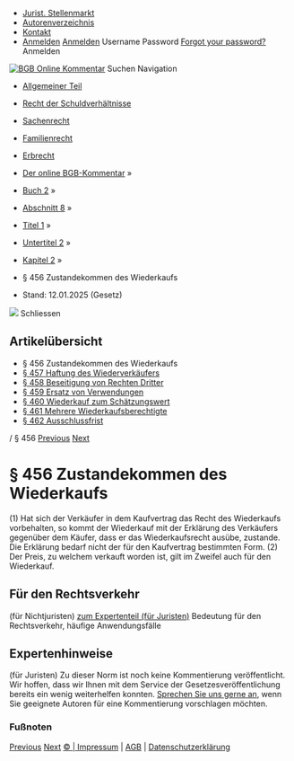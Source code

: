   * [Jurist. Stellenmarkt](https://bgb.kommentar.de/Buch-2/Abschnitt-8/Titel-1/Untertitel-2/Kapitel-2/</job-board> "Jurist. Stellenmarkt")
  * [Autorenverzeichnis](https://bgb.kommentar.de/Buch-2/Abschnitt-8/Titel-1/Untertitel-2/Kapitel-2/</Autorenverzeichnis> "Autorenverzeichnis")
  * [Kontakt](https://bgb.kommentar.de/Buch-2/Abschnitt-8/Titel-1/Untertitel-2/Kapitel-2/</Kontakt>)
  * [Anmelden](https://bgb.kommentar.de/Buch-2/Abschnitt-8/Titel-1/Untertitel-2/Kapitel-2/<#login> "show login form") [Anmelden](https://bgb.kommentar.de/Buch-2/Abschnitt-8/Titel-1/Untertitel-2/Kapitel-2/<#> "hide login form") Username Password
[Forgot your password?](https://bgb.kommentar.de/Buch-2/Abschnitt-8/Titel-1/Untertitel-2/Kapitel-2/</user/forgotpassword>) Anmelden 


[![BGB Online Kommentar](https://bgb.kommentar.de/extension/bgb/design/bgb/images/logo.png)](https://bgb.kommentar.de/Buch-2/Abschnitt-8/Titel-1/Untertitel-2/Kapitel-2/</> "BGB Online Kommentar")
Suchen
Navigation
  * [Allgemeiner Teil](https://bgb.kommentar.de/Buch-2/Abschnitt-8/Titel-1/Untertitel-2/Kapitel-2/</Buch-1>)
  * [Recht der Schuldverhältnisse](https://bgb.kommentar.de/Buch-2/Abschnitt-8/Titel-1/Untertitel-2/Kapitel-2/</Buch-2>)
  * [Sachenrecht](https://bgb.kommentar.de/Buch-2/Abschnitt-8/Titel-1/Untertitel-2/Kapitel-2/</Buch-3>)
  * [Familienrecht](https://bgb.kommentar.de/Buch-2/Abschnitt-8/Titel-1/Untertitel-2/Kapitel-2/</Buch-4>)
  * [Erbrecht](https://bgb.kommentar.de/Buch-2/Abschnitt-8/Titel-1/Untertitel-2/Kapitel-2/</Buch-5>)


  * [Der online BGB-Kommentar](https://bgb.kommentar.de/Buch-2/Abschnitt-8/Titel-1/Untertitel-2/Kapitel-2/</>) »
  * [Buch 2](https://bgb.kommentar.de/Buch-2/Abschnitt-8/Titel-1/Untertitel-2/Kapitel-2/</Buch-2>) »
  * [Abschnitt 8](https://bgb.kommentar.de/Buch-2/Abschnitt-8/Titel-1/Untertitel-2/Kapitel-2/</Buch-2/Abschnitt-8>) »
  * [Titel 1](https://bgb.kommentar.de/Buch-2/Abschnitt-8/Titel-1/Untertitel-2/Kapitel-2/</Buch-2/Abschnitt-8/Titel-1>) »
  * [Untertitel 2](https://bgb.kommentar.de/Buch-2/Abschnitt-8/Titel-1/Untertitel-2/Kapitel-2/</Buch-2/Abschnitt-8/Titel-1/Untertitel-2>) »
  * [Kapitel 2](https://bgb.kommentar.de/Buch-2/Abschnitt-8/Titel-1/Untertitel-2/Kapitel-2/</Buch-2/Abschnitt-8/Titel-1/Untertitel-2/Kapitel-2>) »
  * § 456 Zustandekommen des Wiederkaufs 
  * Stand: 12.01.2025 (Gesetz) 


![](https://vg01.met.vgwort.de/na/1c9909529ead4f509072c06d9081a7d5)
Schliessen 
## Artikelübersicht
  * § 456 Zustandekommen des Wiederkaufs 
  * [ § 457 Haftung des Wiederverkäufers ](https://bgb.kommentar.de/Buch-2/Abschnitt-8/Titel-1/Untertitel-2/Kapitel-2/</Buch-2/Abschnitt-8/Titel-1/Untertitel-2/Kapitel-2/Haftung-des-Wiederverkaeufers>)
  * [ § 458 Beseitigung von Rechten Dritter ](https://bgb.kommentar.de/Buch-2/Abschnitt-8/Titel-1/Untertitel-2/Kapitel-2/</Buch-2/Abschnitt-8/Titel-1/Untertitel-2/Kapitel-2/Beseitigung-von-Rechten-Dritter>)
  * [ § 459 Ersatz von Verwendungen ](https://bgb.kommentar.de/Buch-2/Abschnitt-8/Titel-1/Untertitel-2/Kapitel-2/</Buch-2/Abschnitt-8/Titel-1/Untertitel-2/Kapitel-2/Ersatz-von-Verwendungen>)
  * [ § 460 Wiederkauf zum Schätzungswert ](https://bgb.kommentar.de/Buch-2/Abschnitt-8/Titel-1/Untertitel-2/Kapitel-2/</Buch-2/Abschnitt-8/Titel-1/Untertitel-2/Kapitel-2/Wiederkauf-zum-Schaetzungswert>)
  * [ § 461 Mehrere Wiederkaufsberechtigte ](https://bgb.kommentar.de/Buch-2/Abschnitt-8/Titel-1/Untertitel-2/Kapitel-2/</Buch-2/Abschnitt-8/Titel-1/Untertitel-2/Kapitel-2/Mehrere-Wiederkaufsberechtigte>)
  * [ § 462 Ausschlussfrist ](https://bgb.kommentar.de/Buch-2/Abschnitt-8/Titel-1/Untertitel-2/Kapitel-2/</Buch-2/Abschnitt-8/Titel-1/Untertitel-2/Kapitel-2/Ausschlussfrist>)


/ § 456 
[Previous](https://bgb.kommentar.de/Buch-2/Abschnitt-8/Titel-1/Untertitel-2/Kapitel-2/</Buch-2/Abschnitt-8/Titel-1/Untertitel-2/Kapitel-1/Billigungsfrist> "§ 455 Billigungsfrist") [Next](https://bgb.kommentar.de/Buch-2/Abschnitt-8/Titel-1/Untertitel-2/Kapitel-2/</Buch-2/Abschnitt-8/Titel-1/Untertitel-2/Kapitel-2/Haftung-des-Wiederverkaeufers> "§ 457 Haftung des Wiederverkäufers")
# § 456 Zustandekommen des Wiederkaufs
(1) Hat sich der Verkäufer in dem Kaufvertrag das Recht des Wiederkaufs vorbehalten, so kommt der Wiederkauf mit der Erklärung des Verkäufers gegenüber dem Käufer, dass er das Wiederkaufsrecht ausübe, zustande. Die Erklärung bedarf nicht der für den Kaufvertrag bestimmten Form.
(2) Der Preis, zu welchem verkauft worden ist, gilt im Zweifel auch für den Wiederkauf.
## Für den Rechtsverkehr 
(für Nichtjuristen)
[zum Expertenteil (für Juristen)](https://bgb.kommentar.de/Buch-2/Abschnitt-8/Titel-1/Untertitel-2/Kapitel-2/<#expertenhinweise>)
Bedeutung für den Rechtsverkehr, häufige Anwendungsfälle
## Expertenhinweise
(für Juristen)
Zu dieser Norm ist noch keine Kommentierung veröffentlicht. Wir hoffen, dass wir Ihnen mit dem Service der Gesetzesveröffentlichung bereits ein wenig weiterhelfen konnten. [Sprechen Sie uns gerne an](https://bgb.kommentar.de/Buch-2/Abschnitt-8/Titel-1/Untertitel-2/Kapitel-2/</Kontakt>), wenn Sie geeignete Autoren für eine Kommentierung vorschlagen möchten. 
### Fußnoten
[Previous](https://bgb.kommentar.de/Buch-2/Abschnitt-8/Titel-1/Untertitel-2/Kapitel-2/</Buch-2/Abschnitt-8/Titel-1/Untertitel-2/Kapitel-1/Billigungsfrist> "§ 455 Billigungsfrist") [Next](https://bgb.kommentar.de/Buch-2/Abschnitt-8/Titel-1/Untertitel-2/Kapitel-2/</Buch-2/Abschnitt-8/Titel-1/Untertitel-2/Kapitel-2/Haftung-des-Wiederverkaeufers> "§ 457 Haftung des Wiederverkäufers")
[© | Impressum](https://bgb.kommentar.de/Buch-2/Abschnitt-8/Titel-1/Untertitel-2/Kapitel-2/</Kontakt>) | [AGB](https://bgb.kommentar.de/Buch-2/Abschnitt-8/Titel-1/Untertitel-2/Kapitel-2/</AGB>) | [Datenschutzerklärung](https://bgb.kommentar.de/Buch-2/Abschnitt-8/Titel-1/Untertitel-2/Kapitel-2/</Datenschutzerklaerung-fuer-Leser>)
